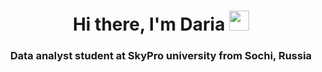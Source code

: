 <h1 align="center">Hi there, I'm Daria </a> 
<img src="https://github.com/blackcater/blackcater/raw/main/images/Hi.gif" height="32"/></h1>
<h3 align="center">Data analyst student at SkyPro university from Sochi, Russia</h3>
